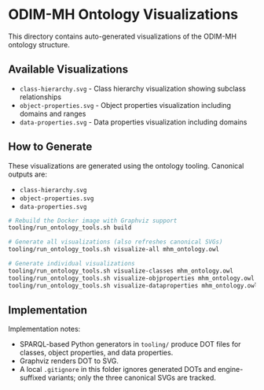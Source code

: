 # ODIM-MH Ontology Visualizations

This directory contains auto-generated visualizations of the ODIM-MH ontology structure.

## Available Visualizations

- `class-hierarchy.svg` - Class hierarchy visualization showing subclass relationships
- `object-properties.svg` - Object properties visualization including domains and ranges
- `data-properties.svg` - Data properties visualization including domains

## How to Generate

These visualizations are generated using the ontology tooling. Canonical outputs are:

- `class-hierarchy.svg`
- `object-properties.svg`
- `data-properties.svg`

```bash
# Rebuild the Docker image with Graphviz support
tooling/run_ontology_tools.sh build

# Generate all visualizations (also refreshes canonical SVGs)
tooling/run_ontology_tools.sh visualize-all mhm_ontology.owl

# Generate individual visualizations
tooling/run_ontology_tools.sh visualize-classes mhm_ontology.owl
tooling/run_ontology_tools.sh visualize-objproperties mhm_ontology.owl
tooling/run_ontology_tools.sh visualize-dataproperties mhm_ontology.owl
```

## Implementation

Implementation notes:
- SPARQL-based Python generators in `tooling/` produce DOT files for classes, object properties, and data properties.
- Graphviz renders DOT to SVG.
- A local `.gitignore` in this folder ignores generated DOTs and engine-suffixed variants; only the three canonical SVGs are tracked.
